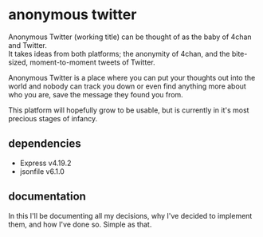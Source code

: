 # anonymous twitter
 
Anonymous Twitter (working title) can be thought of as the baby of 4chan and Twitter.  
It takes ideas from both platforms; the anonymity of 4chan, and the bite-sized, moment-to-moment tweets of Twitter.  
  
Anonymous Twitter is a place where you can put your thoughts out into the world and nobody can track you down or even find anything more about who you are, save the message they found you from.  
  
This platform will hopefully grow to be usable, but is currently in it's most precious stages of infancy.  

## dependencies

- Express v4.19.2
- jsonfile v6.1.0

## documentation

In this I'll be documenting all my decisions, why I've decided to implement them, and how I've done so. Simple as that.